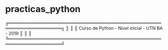 # practicas_python
╔═══════════════════════════════════════════════════════════════════╗
║                                                                   ║
║      Curso de Python  -  Nivel inicial  -  UTN BA  -  2019        ║
║                                                                   ║
╚═══════════════════════════════════════════════════════════════════╝
